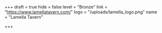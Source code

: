 +++
draft = true
hide = false
level = "Bronze"
link = "https://www.lamellatavern.com/"
logo = "/uploads/lamella_logo.png"
name = "Lamella Tavern"

+++
